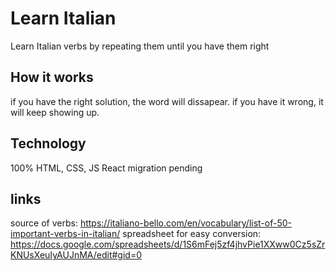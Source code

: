 # Learn Italian

Learn Italian verbs by repeating them until you have them right

## How it works
if you have the right solution, the word will dissapear. 
if you have it wrong, it will keep showing up.

## Technology

100% HTML, CSS, JS
React migration pending



## links
source of verbs: https://italiano-bello.com/en/vocabulary/list-of-50-important-verbs-in-italian/
spreadsheet for easy conversion: https://docs.google.com/spreadsheets/d/1S6mFej5zf4jhvPie1XXww0Cz5sZrKNUsXeuIyAUJnMA/edit#gid=0
